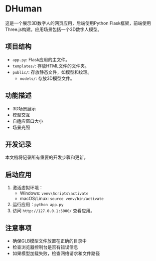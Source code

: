 # DHuman

这是一个展示3D数字人的网页应用，后端使用Python Flask框架，前端使用Three.js构建。应用场景包括一个3D数字人模型。

## 项目结构

- `app.py`: Flask应用的主文件。
- `templates/`: 存放HTML文件的文件夹。
- `public/`: 存放静态文件，如模型和纹理。
  - `models/`: 存放3D模型文件。

## 功能描述

- 3D场景展示
- 模型交互
- 自适应窗口大小
- 场景光照

## 开发记录

本文档将记录所有重要的开发步骤和更新。

## 启动应用

1. 激活虚拟环境：
   - Windows: `venv\Scripts\activate`
   - macOS/Linux: `source venv/bin/activate`
2. 运行应用：`python app.py`
3. 访问 `http://127.0.0.1:5000/` 查看应用。

## 注意事项

- 确保GLB模型文件放置在正确的目录中
- 检查浏览器控制台是否有错误信息
- 如果模型加载失败，检查网络请求和文件路径